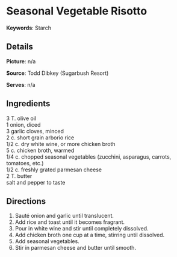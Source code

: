 # Seasonal Vegetable Risotto

__Keywords__: Starch

## Details
__Picture__: n/a

__Source__: Todd Dibkey (Sugarbush Resort)

__Serves__: n/a

## Ingredients
3 T. olive oil  
1 onion, diced  
3 garlic cloves, minced  
2 c. short grain arborio rice  
1/2 c. dry white wine, or more chicken broth  
5 c. chicken broth, warmed  
1/4 c. chopped seasonal vegetables (zucchini, asparagus, carrots, tomatoes, etc.)  
1/2 c. freshly grated parmesan cheese  
2 T. butter  
salt and pepper to taste  

## Directions
1. Sauté onion and garlic until translucent.
2. Add rice and toast until it becomes fragrant.
3. Pour in white wine and stir until completely dissolved.
4. Add chicken broth one cup at a time, stirring until dissolved.
5. Add seasonal vegetables.
6. Stir in parmesan cheese and butter until smooth.
